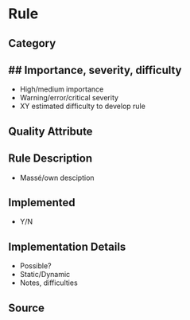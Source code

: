 # Rule
## Category
## ## Importance, severity, difficulty
* High/medium importance
* Warning/error/critical severity
* XY estimated difficulty to develop rule
## Quality Attribute
## Rule Description
* Massé/own desciption
## Implemented
* Y/N
## Implementation Details
* Possible?
* Static/Dynamic
* Notes, difficulties

## Source